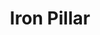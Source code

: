 ---
layout: firm_page
title: "Iron Pillar"
id: "ironpillarfund.com"
permalink: "/ironpillarironpillarfund.com/"
website: "https://ironpillarfund.com"
offices: "Bangalore (India), Mumbai (India), Dubai (United Arab Emirates), Palo Alto (United States)"
investment_stages: "Series B, Series C, Series D"
portfolio_companies: "BlueStone, CureFoods, FreshToHome, Sedemac, Servify, Uniphore, CoreStack, Fold Health, Jiffy.ai, NowFloats, Pando, Sibros, Skill-Lync, Testbook, Ushur, Vyome"
portfolio_link: "https://ironpillarfund.com/our-portfolio"
investment_markets: "Technology, Enterprise technology, Consumer technology"
founded_year: "2016"
description: "Iron Pillar is a growth-stage investor in technology companies, primarily focusing on businesses with strong revenue and unit economics. They partner with founders, providing growth capital and support to help scale companies from ~$10 million to $100 million+ in revenue."
linkedin: "https://mu.linkedin.com/company/iron-pillar"
twitter: ""
instagram: ""
team_page: "https://ironpillarfund.com/our-team"
investor_type: "Venture Capital"
crunchbase: "https://www.crunchbase.com/organization/ironpillar"
pitchbook: ""

# SEO Optimization
meta_title: "Iron Pillar - VC Firm - projectstartups.com"
meta_description: "Iron Pillar, Iron Pillar is a growth-stage investor in technology companies, primarily focusing on businesses with strong revenue and unit economics. They partner ..."
meta_keywords: "Iron Pillar, Technology, Enterprise technology, Consumer technology, VC firm, venture capital, startup investor, projectstartups.com"
canonical_url: "https://vc.projectstartups.com/ironpillarironpillarfund.com/"
---